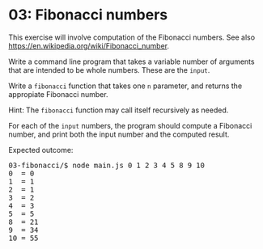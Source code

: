 # 03: Fibonacci numbers

This exercise will involve computation of the Fibonacci numbers.
See also <https://en.wikipedia.org/wiki/Fibonacci_number>.

Write a command line program that takes a variable number of
arguments that are intended to be whole numbers. These are
the `input`.

Write a `fibonacci` function that takes one `n` parameter, and
returns the appropiate Fibonacci number.

Hint: The `fibonacci` function may call itself recursively
as needed.

For each of the `input` numbers, the program should compute a
Fibonacci number, and print both the input number and the
computed result.

Expected outcome:

<pre>
03-fibonacci/$ node main.js 0 1 2 3 4 5 8 9 10
0  = 0
1  = 1
2  = 1
3  = 2
4  = 3
5  = 5
8  = 21
9  = 34
10 = 55
</pre>
